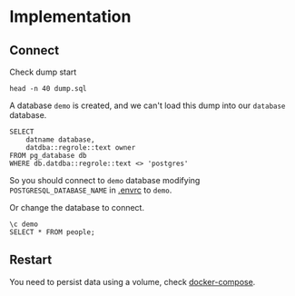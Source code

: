 # Implementation

## Connect

Check dump start
```shell
head -n 40 dump.sql
```

A database `demo` is created, and we can't load this dump into our `database` database.
```postgresql
SELECT 
    datname database,
    datdba::regrole::text owner
FROM pg_database db
WHERE db.datdba::regrole::text <> 'postgres'
```

So you should connect to `demo` database modifying `POSTGRESQL_DATABASE_NAME` in [.envrc](.envrc) to `demo`.

Or change the database to connect.

```postgresql
\c demo
SELECT * FROM people;
```

## Restart

You need to persist data using a volume, check [docker-compose](../docker-compose.yml).